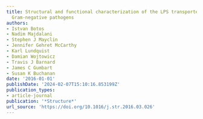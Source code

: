 ```yaml
---
title: Structural and functional characterization of the LPS transporter LptDE from
  Gram-negative pathogens
authors:
- Istvan Botos
- Nadim Majdalani
- Stephen J Mayclin
- Jennifer Gehret McCarthy
- Karl Lundquist
- Damian Wojtowicz
- Travis J Barnard
- James C Gumbart
- Susan K Buchanan
date: '2016-01-01'
publishDate: '2024-02-07T15:10:16.853199Z'
publication_types:
- article-journal
publication: '*Structure*'
url_source: 'https://doi.org/10.1016/j.str.2016.03.026'
---
```


